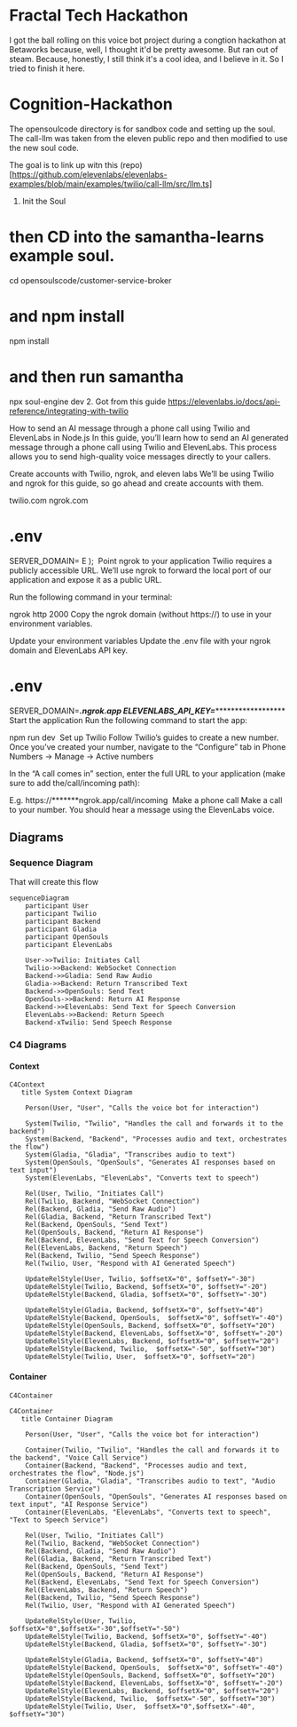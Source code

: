 # Fractal Tech Hackathon
I got the ball rolling on this voice bot project during a congtion hackathon at Betaworks because, well, I thought it'd be pretty awesome. But ran out of steam. Because, honestly, I still think it's a cool idea, and I believe in it. So I tried to finish it here.


# Cognition-Hackathon
The opensoulcode directory is for sandbox code and setting up the soul.
The call-llm was taken from the eleven public repo and then modified to use the new soul code.

The goal is to link up witn this (repo)[https://github.com/elevenlabs/elevenlabs-examples/blob/main/examples/twilio/call-llm/src/llm.ts]



1. Init the Soul
# then CD into the samantha-learns example soul.
cd opensoulscode/customer-service-broker
# and npm install
npm install
# and then run samantha
npx soul-engine dev
2. Got from this guide https://elevenlabs.io/docs/api-reference/integrating-with-twilio

How to send an AI message through a phone call using Twilio and ElevenLabs in Node.js
In this guide, you’ll learn how to send an AI generated message through a phone call using Twilio and ElevenLabs. This process allows you to send high-quality voice messages directly to your callers.

Create accounts with Twilio, ngrok, and eleven labs
We’ll be using Twilio and ngrok for this guide, so go ahead and create accounts with them.

twilio.com
ngrok.com
​

# .env
SERVER_DOMAIN=
E
);
​
Point ngrok to your application
Twilio requires a publicly accessible URL. We’ll use ngrok to forward the local port of our application and expose it as a public URL.

Run the following command in your terminal:


ngrok http 2000
Copy the ngrok domain (without https://) to use in your environment variables.


Update your environment variables
Update the .env file with your ngrok domain and ElevenLabs API key.


# .env
SERVER_DOMAIN=*******.ngrok.app
ELEVENLABS_API_KEY=*************************
​
Start the application
Run the following command to start the app:

npm run dev
​
Set up Twilio
Follow Twilio’s guides to create a new number. Once you’ve created your number, navigate to the “Configure” tab in Phone Numbers -> Manage -> Active numbers

In the “A call comes in” section, enter the full URL to your application (make sure to add the/call/incoming path):

E.g. https://*******ngrok.app/call/incoming
​
Make a phone call
Make a call to your number. You should hear a message using the ElevenLabs voice.



## Diagrams

### Sequence Diagram
That will create this flow
``` mermaid
sequenceDiagram   
    participant User
    participant Twilio
    participant Backend
    participant Gladia
    participant OpenSouls
    participant ElevenLabs

    User->>Twilio: Initiates Call
    Twilio->>Backend: WebSocket Connection
    Backend->>Gladia: Send Raw Audio
    Gladia->>Backend: Return Transcribed Text
    Backend->>OpenSouls: Send Text
    OpenSouls->>Backend: Return AI Response
    Backend->>ElevenLabs: Send Text for Speech Conversion
    ElevenLabs->>Backend: Return Speech
    Backend-xTwilio: Send Speech Response
```

### C4 Diagrams

#### Context
``` mermaid
C4Context
   title System Context Diagram

    Person(User, "User", "Calls the voice bot for interaction")

    System(Twilio, "Twilio", "Handles the call and forwards it to the backend")
    System(Backend, "Backend", "Processes audio and text, orchestrates the flow")
    System(Gladia, "Gladia", "Transcribes audio to text")
    System(OpenSouls, "OpenSouls", "Generates AI responses based on text input")
    System(ElevenLabs, "ElevenLabs", "Converts text to speech")

    Rel(User, Twilio, "Initiates Call")
    Rel(Twilio, Backend, "WebSocket Connection")
    Rel(Backend, Gladia, "Send Raw Audio")
    Rel(Gladia, Backend, "Return Transcribed Text")
    Rel(Backend, OpenSouls, "Send Text")
    Rel(OpenSouls, Backend, "Return AI Response")
    Rel(Backend, ElevenLabs, "Send Text for Speech Conversion")
    Rel(ElevenLabs, Backend, "Return Speech")
    Rel(Backend, Twilio, "Send Speech Response")
    Rel(Twilio, User, "Respond with AI Generated Speech")
    
    UpdateRelStyle(User, Twilio, $offsetX="0", $offsetY="-30")
    UpdateRelStyle(Twilio, Backend, $offsetX="0", $offsetY="-20")
    UpdateRelStyle(Backend, Gladia, $offsetX="0", $offsetY="-30")

    UpdateRelStyle(Gladia, Backend, $offsetX="0", $offsetY="40")
    UpdateRelStyle(Backend, OpenSouls,  $offsetX="0", $offsetY="-40")
    UpdateRelStyle(OpenSouls, Backend, $offsetX="0", $offsetY="20")
    UpdateRelStyle(Backend, ElevenLabs, $offsetX="0", $offsetY="-20")
    UpdateRelStyle(ElevenLabs, Backend, $offsetX="0", $offsetY="20")
    UpdateRelStyle(Backend, Twilio,  $offsetX="-50", $offsetY="30")
    UpdateRelStyle(Twilio, User,  $offsetX="0", $offsetY="20")
```

#### Container
``` mermaid
C4Container
    
C4Container
   title Container Diagram

    Person(User, "User", "Calls the voice bot for interaction")

    Container(Twilio, "Twilio", "Handles the call and forwards it to the backend", "Voice Call Service")
    Container(Backend, "Backend", "Processes audio and text, orchestrates the flow", "Node.js")
    Container(Gladia, "Gladia", "Transcribes audio to text", "Audio Transcription Service")
    Container(OpenSouls, "OpenSouls", "Generates AI responses based on text input", "AI Response Service")
    Container(ElevenLabs, "ElevenLabs", "Converts text to speech", "Text to Speech Service")

    Rel(User, Twilio, "Initiates Call")
    Rel(Twilio, Backend, "WebSocket Connection")
    Rel(Backend, Gladia, "Send Raw Audio")
    Rel(Gladia, Backend, "Return Transcribed Text")
    Rel(Backend, OpenSouls, "Send Text")
    Rel(OpenSouls, Backend, "Return AI Response")
    Rel(Backend, ElevenLabs, "Send Text for Speech Conversion")
    Rel(ElevenLabs, Backend, "Return Speech")
    Rel(Backend, Twilio, "Send Speech Response")
    Rel(Twilio, User, "Respond with AI Generated Speech")
    
    UpdateRelStyle(User, Twilio, $offsetX="0",$offsetX="-30",$offsetY="-50")
    UpdateRelStyle(Twilio, Backend, $offsetX="0", $offsetY="-40")
    UpdateRelStyle(Backend, Gladia, $offsetX="0", $offsetY="-30")

    UpdateRelStyle(Gladia, Backend, $offsetX="0", $offsetY="40")
    UpdateRelStyle(Backend, OpenSouls,  $offsetX="0", $offsetY="-40")
    UpdateRelStyle(OpenSouls, Backend, $offsetX="0", $offsetY="20")
    UpdateRelStyle(Backend, ElevenLabs, $offsetX="0", $offsetY="-20")
    UpdateRelStyle(ElevenLabs, Backend, $offsetX="0", $offsetY="20")
    UpdateRelStyle(Backend, Twilio,  $offsetX="-50", $offsetY="30")
    UpdateRelStyle(Twilio, User,  $offsetX="0",$offsetX="-40", $offsetY="30")

```